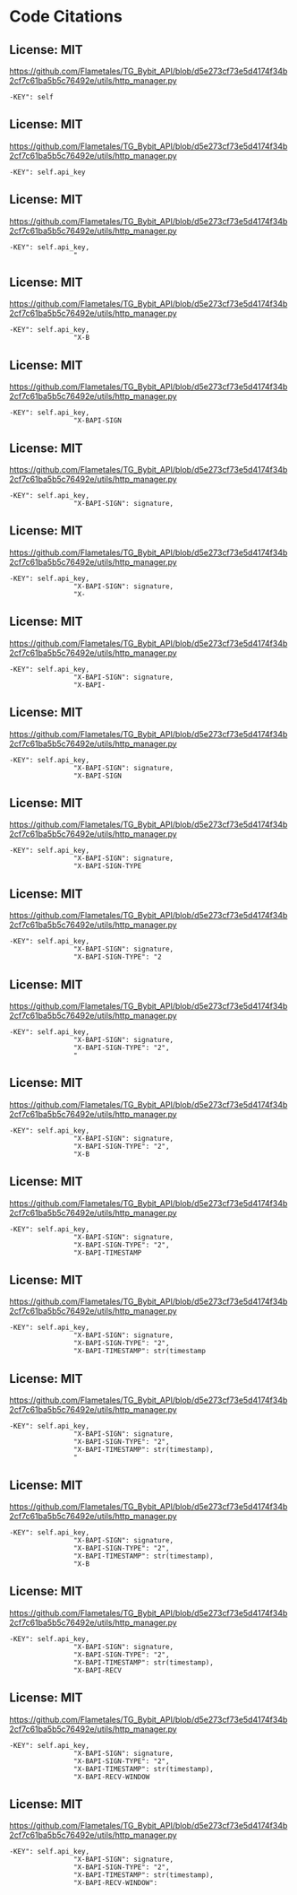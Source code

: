 # Code Citations

## License: MIT
https://github.com/Flametales/TG_Bybit_API/blob/d5e273cf73e5d4174f34b2cf7c61ba5b5c76492e/utils/http_manager.py

```
-KEY": self
```


## License: MIT
https://github.com/Flametales/TG_Bybit_API/blob/d5e273cf73e5d4174f34b2cf7c61ba5b5c76492e/utils/http_manager.py

```
-KEY": self.api_key
```


## License: MIT
https://github.com/Flametales/TG_Bybit_API/blob/d5e273cf73e5d4174f34b2cf7c61ba5b5c76492e/utils/http_manager.py

```
-KEY": self.api_key,
                "
```


## License: MIT
https://github.com/Flametales/TG_Bybit_API/blob/d5e273cf73e5d4174f34b2cf7c61ba5b5c76492e/utils/http_manager.py

```
-KEY": self.api_key,
                "X-B
```


## License: MIT
https://github.com/Flametales/TG_Bybit_API/blob/d5e273cf73e5d4174f34b2cf7c61ba5b5c76492e/utils/http_manager.py

```
-KEY": self.api_key,
                "X-BAPI-SIGN
```


## License: MIT
https://github.com/Flametales/TG_Bybit_API/blob/d5e273cf73e5d4174f34b2cf7c61ba5b5c76492e/utils/http_manager.py

```
-KEY": self.api_key,
                "X-BAPI-SIGN": signature,
```


## License: MIT
https://github.com/Flametales/TG_Bybit_API/blob/d5e273cf73e5d4174f34b2cf7c61ba5b5c76492e/utils/http_manager.py

```
-KEY": self.api_key,
                "X-BAPI-SIGN": signature,
                "X-
```


## License: MIT
https://github.com/Flametales/TG_Bybit_API/blob/d5e273cf73e5d4174f34b2cf7c61ba5b5c76492e/utils/http_manager.py

```
-KEY": self.api_key,
                "X-BAPI-SIGN": signature,
                "X-BAPI-
```


## License: MIT
https://github.com/Flametales/TG_Bybit_API/blob/d5e273cf73e5d4174f34b2cf7c61ba5b5c76492e/utils/http_manager.py

```
-KEY": self.api_key,
                "X-BAPI-SIGN": signature,
                "X-BAPI-SIGN
```


## License: MIT
https://github.com/Flametales/TG_Bybit_API/blob/d5e273cf73e5d4174f34b2cf7c61ba5b5c76492e/utils/http_manager.py

```
-KEY": self.api_key,
                "X-BAPI-SIGN": signature,
                "X-BAPI-SIGN-TYPE
```


## License: MIT
https://github.com/Flametales/TG_Bybit_API/blob/d5e273cf73e5d4174f34b2cf7c61ba5b5c76492e/utils/http_manager.py

```
-KEY": self.api_key,
                "X-BAPI-SIGN": signature,
                "X-BAPI-SIGN-TYPE": "2
```


## License: MIT
https://github.com/Flametales/TG_Bybit_API/blob/d5e273cf73e5d4174f34b2cf7c61ba5b5c76492e/utils/http_manager.py

```
-KEY": self.api_key,
                "X-BAPI-SIGN": signature,
                "X-BAPI-SIGN-TYPE": "2",
                "
```


## License: MIT
https://github.com/Flametales/TG_Bybit_API/blob/d5e273cf73e5d4174f34b2cf7c61ba5b5c76492e/utils/http_manager.py

```
-KEY": self.api_key,
                "X-BAPI-SIGN": signature,
                "X-BAPI-SIGN-TYPE": "2",
                "X-B
```


## License: MIT
https://github.com/Flametales/TG_Bybit_API/blob/d5e273cf73e5d4174f34b2cf7c61ba5b5c76492e/utils/http_manager.py

```
-KEY": self.api_key,
                "X-BAPI-SIGN": signature,
                "X-BAPI-SIGN-TYPE": "2",
                "X-BAPI-TIMESTAMP
```


## License: MIT
https://github.com/Flametales/TG_Bybit_API/blob/d5e273cf73e5d4174f34b2cf7c61ba5b5c76492e/utils/http_manager.py

```
-KEY": self.api_key,
                "X-BAPI-SIGN": signature,
                "X-BAPI-SIGN-TYPE": "2",
                "X-BAPI-TIMESTAMP": str(timestamp
```


## License: MIT
https://github.com/Flametales/TG_Bybit_API/blob/d5e273cf73e5d4174f34b2cf7c61ba5b5c76492e/utils/http_manager.py

```
-KEY": self.api_key,
                "X-BAPI-SIGN": signature,
                "X-BAPI-SIGN-TYPE": "2",
                "X-BAPI-TIMESTAMP": str(timestamp),
                "
```


## License: MIT
https://github.com/Flametales/TG_Bybit_API/blob/d5e273cf73e5d4174f34b2cf7c61ba5b5c76492e/utils/http_manager.py

```
-KEY": self.api_key,
                "X-BAPI-SIGN": signature,
                "X-BAPI-SIGN-TYPE": "2",
                "X-BAPI-TIMESTAMP": str(timestamp),
                "X-B
```


## License: MIT
https://github.com/Flametales/TG_Bybit_API/blob/d5e273cf73e5d4174f34b2cf7c61ba5b5c76492e/utils/http_manager.py

```
-KEY": self.api_key,
                "X-BAPI-SIGN": signature,
                "X-BAPI-SIGN-TYPE": "2",
                "X-BAPI-TIMESTAMP": str(timestamp),
                "X-BAPI-RECV
```


## License: MIT
https://github.com/Flametales/TG_Bybit_API/blob/d5e273cf73e5d4174f34b2cf7c61ba5b5c76492e/utils/http_manager.py

```
-KEY": self.api_key,
                "X-BAPI-SIGN": signature,
                "X-BAPI-SIGN-TYPE": "2",
                "X-BAPI-TIMESTAMP": str(timestamp),
                "X-BAPI-RECV-WINDOW
```


## License: MIT
https://github.com/Flametales/TG_Bybit_API/blob/d5e273cf73e5d4174f34b2cf7c61ba5b5c76492e/utils/http_manager.py

```
-KEY": self.api_key,
                "X-BAPI-SIGN": signature,
                "X-BAPI-SIGN-TYPE": "2",
                "X-BAPI-TIMESTAMP": str(timestamp),
                "X-BAPI-RECV-WINDOW":
```

